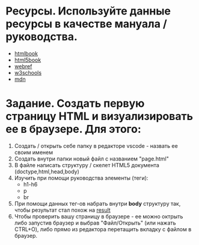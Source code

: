 # Ресурсы. Используйте данные ресурсы в качестве мануала / руководства.
* [htmlbook](http://htmlbook.ru/)
* [html5book](https://html5book.ru/)
* [webref](https://webref.ru/)
* [w3schools](https://www.w3schools.com/)
* [mdn](https://developer.mozilla.org)


# Задание. Создать первую страницу HTML и визуализировать ее в браузере. Для этого:
1. Создать / открыть себе папку в редакторе vscode - назвать ее своим именем
2. Создать внутри папки новый файл с названием "page.html"
3. В файле написать структуру / скелет HTML5 документа (doctype,html,head,body)
4. Изучить при помощи руководства элементы (теги):
   * h1-h6
   * p
   * br
5. При помощи данных тег-ов набрать внутри **body** структуру так, чтобы результат стал похож на [result](./result-page.png)
6. Чтобы проверить вашу страницу в браузере - ее можно октрыть либо запустив браузер и выбрав "Файл/Открыть" (или нажать CTRL+O), либо прямо из редактора перетащить вкладку с файлом в браузер.

